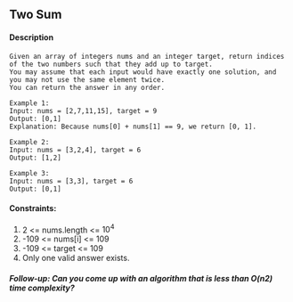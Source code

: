## Two Sum

#### Description
```
Given an array of integers nums and an integer target, return indices of the two numbers such that they add up to target.
You may assume that each input would have exactly one solution, and you may not use the same element twice.
You can return the answer in any order.
```
```
Example 1:
Input: nums = [2,7,11,15], target = 9
Output: [0,1]
Explanation: Because nums[0] + nums[1] == 9, we return [0, 1].
```
```
Example 2:
Input: nums = [3,2,4], target = 6
Output: [1,2]
```
```
Example 3:
Input: nums = [3,3], target = 6
Output: [0,1]
```
#### Constraints:

1. 2 <= nums.length <= $10^4$
2. -109 <= nums[i] <= 109
3. -109 <= target <= 109
4. Only one valid answer exists.

##### Follow-up: Can you come up with an algorithm that is less than O(n2) time complexity?